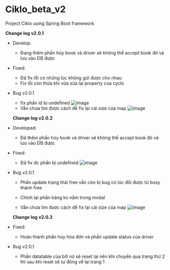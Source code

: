 # Ciklo_beta_v2
Project Ciklo using Spring Boot framework

**Change log v2.0.1**
- Develop:
  + Đang thêm phần hủy book và driver sẽ không thể accept book đó và lưu vào DB được
- Fixed:
  + Đã fix lỗi có những lúc không gửi được cho nhau
  + Fix lỗi còn thừa khi vửa sửa lại property của cyclo
- Bug v2.0.1
  + fix phần id bị undefined 
  ![image](https://user-images.githubusercontent.com/83583888/224651683-766da82e-df3f-44df-8f73-ba968e0bbb8b.png)
  + Vẫn chưa tìm được cách để fix lại cái size của map
  ![image](https://user-images.githubusercontent.com/83583888/224653084-f2750770-2c9c-414a-9eea-33a3e0bd4ce4.png)
  
  **Change log v2.0.2**
- Developed:
  + Đã thêm phần hủy book và driver sẽ không thể accept book đó và lưu vào DB được
- Fixed:
  + Đã fix đc phần bị undefined
  ![image](https://user-images.githubusercontent.com/83583888/224651683-766da82e-df3f-44df-8f73-ba968e0bbb8b.png)
- Bug v2.0.1
  + Phần update trạng thái free vẫn còn bị bug có lúc đổi được từ busy thành free
  + Chỉnh lại phần bảng ko nằm trong modal
  
  + Vẫn chưa tìm được cách để fix lại cái size của map
  ![image](https://user-images.githubusercontent.com/83583888/224653084-f2750770-2c9c-414a-9eea-33a3e0bd4ce4.png)

  **Change log v2.0.3**
- Fixed:
  + Hoàn thành phần hủy hóa đơn và phần update status của driver
- Bug v2.0.1
  + Phần datatable của bill nó sẽ reset lại nên khi chuyển qua trang thứ 2 thì sau khi reset sẽ tự động về lại trang 1
